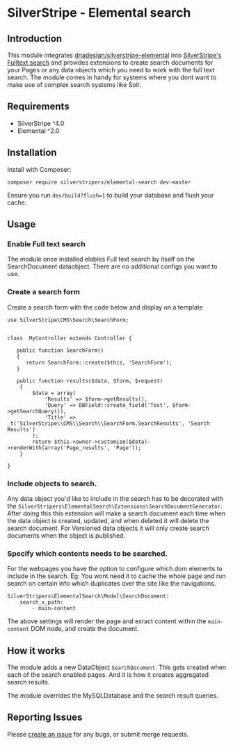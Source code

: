 # SilverStripe - Elemental search 

## Introduction

This module integrates [dnadesign/silverstripe-elemental](https://github.com/dnadesign/silverstripe-elemental)
into [SilverStripe's Fulltext search](https://docs.silverstripe.org/en/4/developer_guides/search/fulltextsearch/) 
and provides extensions to create search documents for your Pages or any data objects which you need to work with the full text search. The module comes in handy for systems where you dont want to make use of complex search systems like Solr. 

## Requirements

* SilverStripe ^4.0
* Elemental ^2.0

## Installation

Install with Composer:

```
composer require silverstripers/elemental-search dev-master
```

Ensure you run `dev/build?flush=1` to build your database and flush your cache.

## Usage

### Enable Full text search 

The module once installed elables Full text search by itself on the SearchDocument dataobject. There are no additional configs you want to use.

### Create a search form 

Create a search form with the code below and display on a template 

```
use SilverStripe\CMS\Search\SearchForm;


class  MyController extends Controller {

   public function SearchForm() 
   {
      return SearchForm::create($this, 'SearchForm');
   }
   
   public function results($data, $form, $request)
    {
        $data = array(
            'Results' => $form->getResults(),
            'Query' => DBField::create_field('Text', $form->getSearchQuery()),
            'Title' => _t('SilverStripe\\CMS\\Search\\SearchForm.SearchResults', 'Search Results')
        );
        return $this->owner->customise($data)->renderWith(array('Page_results', 'Page'));
    }

}

```

### Include objects to search. 

Any data object you'd like to include in the search has to be decorated with the `SilverStripers\ElementalSearch\Extensions\SearchDocumentGenerator`. After doing this this extension will make a search document each time when the data object is created, updated, and when deleted it will delete the search document. For Versioned data objects it will only create search documents when the object is published. 

### Specify which contents needs to be searched. 

For the webpages you have the option to configure which dom elements to include in the search. Eg: You wont need it to cache the whole page and run search on certain info which duplicates over the site like the navigations. 

```
SilverStripers\ElementalSearch\Model\SearchDocument:
    search_x_path:
        - main-content
```

The above settings will render the page and exract content within the `main-content` DOM node, and create the document. 


## How it works 

The module adds a new DataObject `SearchDocument`. This gets created when each of the search enabled pages. And it is how it creates aggregated search results. 

The module overrides the MySQLDatabase and the search result queries.

## Reporting Issues

Please [create an issue](https://github.com/SilverStripers/elemental-seach/issues) for any bugs, or submit merge requests. 




